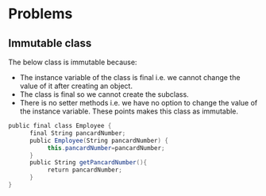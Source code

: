 # Problems

## Immutable class

The below class is immutable because: 

* The instance variable of the class is final i.e. we cannot change the value of it after creating an object. 
* The class is final so we cannot create the subclass. 
* There is no setter methods i.e. we have no option to change the value of the instance variable. These points makes this class as immutable.

```java
public final class Employee {
      final String pancardNumber;  
      public Employee(String pancardNumber) {
           this.pancardNumber=pancardNumber;  
      }  
      public String getPancardNumber(){  
           return pancardNumber;  
      }  
}
```



